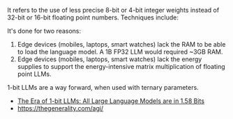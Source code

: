 It refers to the use of less precise 8-bit or 4-bit integer weights instead of 32-bit or 16-bit floating point numbers. Techniques include:

It's done for two reasons:
1. Edge devices (mobiles, laptops, smart watches) lack the RAM to be able to load the language model. A 1B FP32 LLM would required ~3GB RAM.
2. Edge devices (mobiles, laptops, smart watches) lack the energy supplies to support the energy-intensive matrix multiplication of floating point LLMs.

1-bit LLMs are a way forward, when used with ternary parameters.
- [The Era of 1-bit LLMs: All Large Language Models are in 1.58 Bits](https://arxiv.org/pdf/2402.17764)
- https://thegenerality.com/agi/
